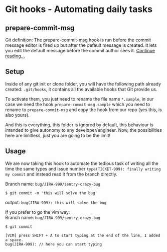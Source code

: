 # Git hooks - Automating daily tasks

## prepare-commit-msg

Git definition:
The prepare-commit-msg hook is run before the commit message editor is fired up but after the default message is created. It lets you edit the default message before the commit author sees it. [Continue reading...](https://git-scm.com/book/en/v2/Customizing-Git-Git-Hooks)

## Setup

Inside of any git init or clone folder, you will have the following path already created: `.git/hooks`, it contains all the available hooks that Git provide us.

To activate them, you just need to rename the file name `*.sample`, in our case we need the hook `prepare-commit-msg.sample` which you need to rename to `prepare-commit-msg` and copy the hook from our repo (yes this, is also yours).

And this is everything, this folder is ignored by default, this behaviour is intended to give autonomy to any developer/engineer. Now, the possibilities here are limitless, just you are going to be the limit!

## Usage

We are now taking this hook to automate the tedious task of writing all the time the same types and issue number `type(TICKET-999): finally writing my commit` and instead read it from the branch directly.

Branch name: `bug/JIRA-999/sentry-crazy-bug`

```
$ git commit -m 'this will solve the bug'
```

output: `bug(JIRA-999): this will solve the bug`

If you prefer to go the vim way: \
Branch name: `bug/JIRA-999/sentry-crazy-bug`

```
$ git commit
```

```
[VIM] press SHIFT + A to start typing at the end of the line, I added a space.
bug(JIRA-999): // here you can start typing
```
